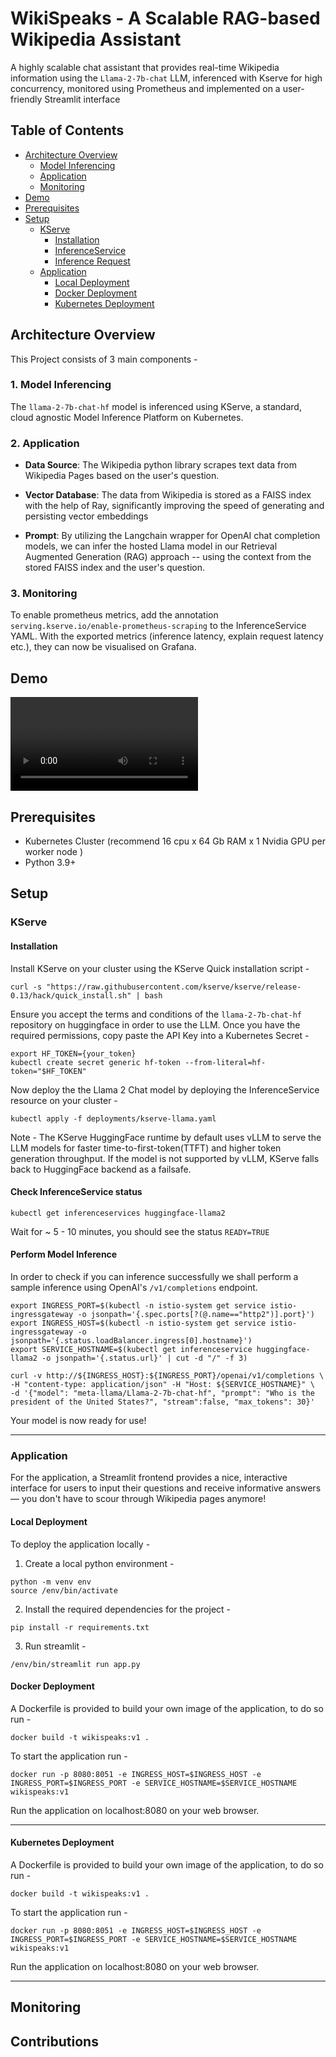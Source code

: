 # WikiSpeaks - A Scalable RAG-based Wikipedia Assistant

A highly scalable chat assistant that provides real-time Wikipedia information using the `Llama-2-7b-chat` LLM, inferenced
with Kserve for high concurrency, monitored using Prometheus and implemented on a user-friendly Streamlit interface

## Table of Contents

+ [Architecture Overview](#arch)
    + [Model Inferencing](#1-model-inferencing)
    + [Application](#2-application)
    + [Monitoring](#3-monitoring)
+ [Demo](#demo)
+ [Prerequisites](#prerequisites)
+ [Setup](#setup)
    + [KServe](#kserve)
        + [Installation](#installation)
        + [InferenceService](#check-inferenceservice-status)
        + [Inference Request](#perform-model-inference)
    + [Application](#application)
        + [Local Deployment](#local-deployment)
        + [Docker Deployment](#docker-deployment)
        + [Kubernetes Deployment]()


## Architecture Overview

This Project consists of 3 main components - 

### 1. Model Inferencing

The `llama-2-7b-chat-hf` model is inferenced using KServe, a standard, cloud agnostic Model Inference Platform on Kubernetes.

### 2. Application

- **Data Source**: The Wikipedia python library scrapes text data from Wikipedia Pages based on the user's question.

- **Vector Database**: The data from Wikipedia is stored as a FAISS index with the help of Ray, significantly improving the speed of generating and persisting vector embeddings 

- **Prompt**: By utilizing the Langchain wrapper for OpenAI chat completion models, we can infer the hosted Llama model in our Retrieval Augmented Generation (RAG) approach -- using the context from the stored FAISS index and the user's question.

### 3. Monitoring
To enable prometheus metrics, add the annotation `serving.kserve.io/enable-prometheus-scraping` to the InferenceService YAML. With the exported metrics (inference latency, explain request latency etc.), they can now be visualised on Grafana.

## Demo

![Demo](/media/app-video.mp4)

## Prerequisites

- Kubernetes Cluster (recommend 16 cpu x 64 Gb RAM x 1 Nvidia GPU per worker node )
- Python 3.9+

## Setup
### KServe

#### **Installation**

Install KServe on your cluster using the KServe Quick installation script - 

```
curl -s "https://raw.githubusercontent.com/kserve/kserve/release-0.13/hack/quick_install.sh" | bash
```

Ensure you accept the terms and conditions of the `llama-2-7b-chat-hf` repository on huggingface in order to use the LLM. Once you have the required permissions, copy paste the API Key into a Kubernetes Secret - 

```
export HF_TOKEN={your_token}
kubectl create secret generic hf-token --from-literal=hf-token="$HF_TOKEN"
```

Now deploy the the Llama 2 Chat model by deploying the InferenceService resource on your cluster -

```
kubectl apply -f deployments/kserve-llama.yaml
```

Note - The KServe HuggingFace runtime by default uses vLLM to serve the LLM models for faster time-to-first-token(TTFT) and higher token generation throughput. If the model is not supported by vLLM, KServe falls back to HuggingFace backend as a failsafe.


#### **Check InferenceService status**

```
kubectl get inferenceservices huggingface-llama2
```

Wait for ~ 5 - 10 minutes, you should see the status `READY=TRUE`


#### **Perform Model Inference**

In order to check if you can inference successfully we shall perform a sample inference using OpenAI's `/v1/completions` endpoint.

```
export INGRESS_PORT=$(kubectl -n istio-system get service istio-ingressgateway -o jsonpath='{.spec.ports[?(@.name=="http2")].port}')
export INGRESS_HOST=$(kubectl -n istio-system get service istio-ingressgateway -o jsonpath='{.status.loadBalancer.ingress[0].hostname}')
export SERVICE_HOSTNAME=$(kubectl get inferenceservice huggingface-llama2 -o jsonpath='{.status.url}' | cut -d "/" -f 3)
```

```
curl -v http://${INGRESS_HOST}:${INGRESS_PORT}/openai/v1/completions \
-H "content-type: application/json" -H "Host: ${SERVICE_HOSTNAME}" \
-d '{"model": "meta-llama/Llama-2-7b-chat-hf", "prompt": "Who is the president of the United States?", "stream":false, "max_tokens": 30}'
```

Your model is now ready for use!

----------

### Application

For the application, a Streamlit frontend provides a nice, interactive interface for users to input their questions and receive informative answers — you don't have to scour through Wikipedia pages anymore!


#### **Local Deployment**

To deploy the application locally - 

1. Create a local python environment - 

```
python -m venv env
source /env/bin/activate
```

2. Install the required dependencies for the project - 

```
pip install -r requirements.txt
```

3. Run streamlit - 

```
/env/bin/streamlit run app.py
```


#### **Docker Deployment**

A Dockerfile is provided to build your own image of the application, to do so run -

```
docker build -t wikispeaks:v1 .
```

To start the application run - 

```
docker run -p 8080:8051 -e INGRESS_HOST=$INGRESS_HOST -e INGRESS_PORT=$INGRESS_PORT -e SERVICE_HOSTNAME=$SERVICE_HOSTNAME wikispeaks:v1
```

Run the application on localhost:8080 on your web browser.

----------

#### **Kubernetes Deployment**

A Dockerfile is provided to build your own image of the application, to do so run -

```
docker build -t wikispeaks:v1 .
```

To start the application run - 

```
docker run -p 8080:8051 -e INGRESS_HOST=$INGRESS_HOST -e INGRESS_PORT=$INGRESS_PORT -e SERVICE_HOSTNAME=$SERVICE_HOSTNAME wikispeaks:v1
```

Run the application on localhost:8080 on your web browser.

----------

## Monitoring

## Contributions